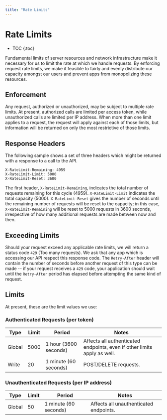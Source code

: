 ```yaml
---
title: "Rate Limits"
---
```


# Rate Limits

* TOC
{:toc}

Fundamental limits of server resources and network infrastructure make it necessary for us to limit the rate at which we handle requests. By enforcing request rate limits, we make it feasible to fairly and evenly distribute our capacity amongst our users and prevent apps from monopolizing these resources.

## Enforcement

Any request, authorized or unauthorized, may be subject to multiple rate limits. At present, authorized calls are limited per access token, while unauthorized calls are limited per IP address. When more than one limit applies to a request, the request will apply against each of those limits, but information will be returned on only the most restrictive of those limits.

## Response Headers

The following sample shows a set of three headers which might be returned with a response to a call to the API.

    X-RateLimit-Remaining: 4959
    X-RateLimit-Limit: 5000
    X-RateLimit-Reset: 3600

The first header, `X-RateLimit-Remaining`, indicates the total number of requests remaining for this cycle (4959). `X-RateLimit-Limit` indicates the total capacity (5000). `X-RateLimit-Reset` gives the number of seconds until the remaining number of requests will be reset to the capacity; in this case, `X-RateLimit-Remaining` will be reset to 5000 requests in 3600 seconds, irrespective of how many additional requests are made between now and then.

## Exceeding Limits

Should your request exceed any applicable rate limits, we will return a status code `429` (Too many requests). We ask that any app which is accessing our API respect this response code. The `Retry-After` header will contain the number of seconds before another request of this type can be made -- if your request receives a `429` code, your application should wait until the `Retry-After` period has elapsed before attempting the same kind of request.

## Limits

At present, these are the limit values we use:

### Authenticated Requests (per token)

<table class='table table-striped'>
    <thead>
        <tr>
            <th>Type</th>
            <th>Limit</th>
            <th>Period</th>
            <th>Notes</th>
        </tr>
    </thead>
    <tbody>
        <tr>
            <td>Global</td>
            <td>5000</td>
            <td>1 hour (3600 seconds)</td>
            <td>Affects all authenticated endpoints, even if other limits apply as well.</td>
        </tr>
        <tr>
            <td>Write</td>
            <td>20</td>
            <td>1 minute (60 seconds)</td>
            <td>POST/DELETE requests.</td>
        </tr>
    </tbody>
</table>

### Unauthenticated Requests (per IP address)

<table class='table table-striped'>
    <thead>
        <tr>
            <th>Type</th>
            <th>Limit</th>
            <th>Period</th>
            <th>Notes</th>
        </tr>
    </thead>
    <tbody>
        <tr>
            <td>Global</td>
            <td>50</td>
            <td>1 minute (60 seconds)</td>
            <td>Affects all unauthenticated endpoints.</td>
        </tr>
    </tbody>
</table>
